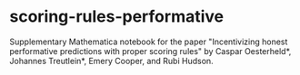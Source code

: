 # scoring-rules-performative
Supplementary Mathematica notebook for the paper "Incentivizing honest performative predictions with proper scoring rules" by Caspar Oesterheld*, Johannes Treutlein*, Emery Cooper, and Rubi Hudson.

